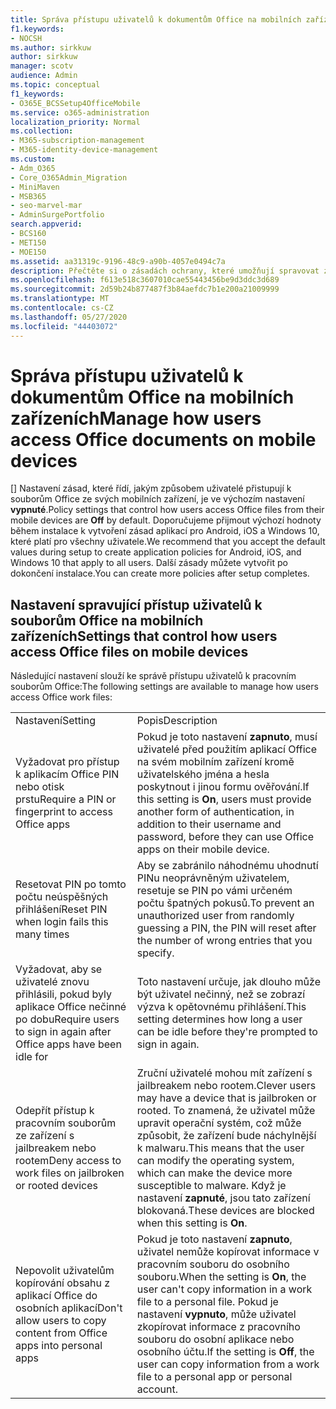 ```yaml
---
title: Správa přístupu uživatelů k dokumentům Office na mobilních zařízeních
f1.keywords:
- NOCSH
ms.author: sirkkuw
author: sirkkuw
manager: scotv
audience: Admin
ms.topic: conceptual
f1_keywords:
- O365E_BCSSetup4OfficeMobile
ms.service: o365-administration
localization_priority: Normal
ms.collection:
- M365-subscription-management
- M365-identity-device-management
ms.custom:
- Adm_O365
- Core_O365Admin_Migration
- MiniMaven
- MSB365
- seo-marvel-mar
- AdminSurgePortfolio
search.appverid:
- BCS160
- MET150
- MOE150
ms.assetid: aa31319c-9196-48c9-a90b-4057e0494c7a
description: Přečtěte si o zásadách ochrany, které umožňují spravovat způsob, jakým uživatelé přistupují k aplikacím Office a pracovním souborům z mobilních zařízení.
ms.openlocfilehash: f613e518c3607010cae55443456be9d3ddc3d689
ms.sourcegitcommit: 2d59b24b877487f3b84aefdc7b1e200a21009999
ms.translationtype: MT
ms.contentlocale: cs-CZ
ms.lasthandoff: 05/27/2020
ms.locfileid: "44403072"
---
```

# <a name="manage-how-users-access-office-documents-on-mobile-devices"></a><span data-ttu-id="b024a-103">Správa přístupu uživatelů k dokumentům Office na mobilních zařízeních</span><span class="sxs-lookup"><span data-stu-id="b024a-103">Manage how users access Office documents on mobile devices</span></span>

 <span data-ttu-id="b024a-104">[] Nastavení zásad, které řídí, jakým způsobem uživatelé přistupují k souborům Office ze svých mobilních zařízení, je ve výchozím nastavení **vypnuté**.</span><span class="sxs-lookup"><span data-stu-id="b024a-104">Policy settings that control how users access Office files from their mobile devices are **Off** by default.</span></span> <span data-ttu-id="b024a-105">Doporučujeme přijmout výchozí hodnoty během instalace k vytvoření zásad aplikací pro Android, iOS a Windows 10, které platí pro všechny uživatele.</span><span class="sxs-lookup"><span data-stu-id="b024a-105">We recommend that you accept the default values during setup to create application policies for Android, iOS, and Windows 10 that apply to all users.</span></span> <span data-ttu-id="b024a-106">Další zásady můžete vytvořit po dokončení instalace.</span><span class="sxs-lookup"><span data-stu-id="b024a-106">You can create more policies after setup completes.</span></span> 
  
## <a name="settings-that-control-how-users-access-office-files-on-mobile-devices"></a><span data-ttu-id="b024a-107">Nastavení spravující přístup uživatelů k souborům Office na mobilních zařízeních</span><span class="sxs-lookup"><span data-stu-id="b024a-107">Settings that control how users access Office files on mobile devices</span></span>

<span data-ttu-id="b024a-108">Následující nastavení slouží ke správě přístupu uživatelů k pracovním souborům Office:</span><span class="sxs-lookup"><span data-stu-id="b024a-108">The following settings are available to manage how users access Office work files:</span></span>
  
|||
|:-----|:-----|
|<span data-ttu-id="b024a-109">Nastavení</span><span class="sxs-lookup"><span data-stu-id="b024a-109">Setting</span></span>  <br/> |<span data-ttu-id="b024a-110">Popis</span><span class="sxs-lookup"><span data-stu-id="b024a-110">Description</span></span>  <br/> |
|<span data-ttu-id="b024a-111">Vyžadovat pro přístup k aplikacím Office PIN nebo otisk prstu</span><span class="sxs-lookup"><span data-stu-id="b024a-111">Require a PIN or fingerprint to access Office apps</span></span>  <br/> |<span data-ttu-id="b024a-112">Pokud je toto nastavení **zapnuto**, musí uživatelé před použitím aplikací Office na svém mobilním zařízení kromě uživatelského jména a hesla poskytnout i jinou formu ověřování.</span><span class="sxs-lookup"><span data-stu-id="b024a-112">If this setting is **On**, users must provide another form of authentication, in addition to their username and password, before they can use Office apps on their mobile device.</span></span>  <br/> |
|<span data-ttu-id="b024a-113">Resetovat PIN po tomto počtu neúspěšných přihlášení</span><span class="sxs-lookup"><span data-stu-id="b024a-113">Reset PIN when login fails this many times</span></span>  <br/> |<span data-ttu-id="b024a-114">Aby se zabránilo náhodnému uhodnutí PINu neoprávněným uživatelem, resetuje se PIN po vámi určeném počtu špatných pokusů.</span><span class="sxs-lookup"><span data-stu-id="b024a-114">To prevent an unauthorized user from randomly guessing a PIN, the PIN will reset after the number of wrong entries that you specify.</span></span>  <br/> |
|<span data-ttu-id="b024a-115">Vyžadovat, aby se uživatelé znovu přihlásili, pokud byly aplikace Office nečinné po dobu</span><span class="sxs-lookup"><span data-stu-id="b024a-115">Require users to sign in again after Office apps have been idle for</span></span>  <br/> |<span data-ttu-id="b024a-116">Toto nastavení určuje, jak dlouho může být uživatel nečinný, než se zobrazí výzva k opětovnému přihlášení.</span><span class="sxs-lookup"><span data-stu-id="b024a-116">This setting determines how long a user can be idle before they're prompted to sign in again.</span></span>  <br/> |
|<span data-ttu-id="b024a-117">Odepřít přístup k pracovním souborům ze zařízení s jailbreakem nebo rootem</span><span class="sxs-lookup"><span data-stu-id="b024a-117">Deny access to work files on jailbroken or rooted devices</span></span>  <br/> |<span data-ttu-id="b024a-118">Zruční uživatelé mohou mít zařízení s jailbreakem nebo rootem.</span><span class="sxs-lookup"><span data-stu-id="b024a-118">Clever users may have a device that is jailbroken or rooted.</span></span> <span data-ttu-id="b024a-119">To znamená, že uživatel může upravit operační systém, což může způsobit, že zařízení bude náchylnější k malwaru.</span><span class="sxs-lookup"><span data-stu-id="b024a-119">This means that the user can modify the operating system, which can make the device more susceptible to malware.</span></span> <span data-ttu-id="b024a-120">Když je nastavení **zapnuté**, jsou tato zařízení blokovaná.</span><span class="sxs-lookup"><span data-stu-id="b024a-120">These devices are blocked when this setting is **On**.</span></span>  <br/> |
|<span data-ttu-id="b024a-121">Nepovolit uživatelům kopírování obsahu z aplikací Office do osobních aplikací</span><span class="sxs-lookup"><span data-stu-id="b024a-121">Don't allow users to copy content from Office apps into personal apps</span></span>  <br/> |<span data-ttu-id="b024a-122">Pokud je toto nastavení **zapnuto**, uživatel nemůže kopírovat informace v pracovním souboru do osobního souboru.</span><span class="sxs-lookup"><span data-stu-id="b024a-122">When the setting is **On**, the user can't copy information in a work file to a personal file.</span></span> <span data-ttu-id="b024a-123">Pokud je nastavení **vypnuto**, může uživatel zkopírovat informace z pracovního souboru do osobní aplikace nebo osobního účtu.</span><span class="sxs-lookup"><span data-stu-id="b024a-123">If the setting is **Off**, the user can copy information from a work file to a personal app or personal account.</span></span>  <br/> |
   

